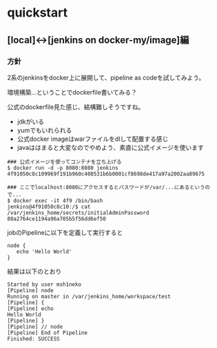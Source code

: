 # quickstart

## [local]<->[jenkins on docker-my/image]編

### 方針
2系のjenkinsをdocker上に展開して、pipeline as codeを試してみよう。

環境構築...ということでdockerfile書いてみる？

公式のdockerfile見た感じ、結構難しそうですね。

* jdkがいる
* yumでもいれられる
 * 公式docker imageはwarファイルをdlして配置する感じ
 * javaははまると大変なのでやめよう、素直に公式イメージを使います

```
### 公式イメージを使ってコンテナを立ち上げる
$ docker run -d -p 8080:8080 jenkins
4f91050c8c109969f191b960c408531b6b0001cf8698de417a97a2002aa89675

### ここでlocalhost:8080にアクセスするとパスワードが/var/...にあるというので...
$ docker exec -it 4f9 /bin/bash
jenkins@4f91050c8c10:/$ cat /var/jenkins_home/secrets/initialAdminPassword
80a2764ce1194a96a705b5f56dd6ef50
```

jobのPipelineに以下を定義して実行すると
```
node {
   echo 'Hello World'
}
```

結果は以下のとおり
```
Started by user msh1neko
[Pipeline] node
Running on master in /var/jenkins_home/workspace/test
[Pipeline] {
[Pipeline] echo
Hello World
[Pipeline] }
[Pipeline] // node
[Pipeline] End of Pipeline
Finished: SUCCESS
```